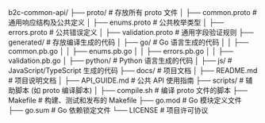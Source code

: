 b2c-common-api/
├── proto/                     # 存放所有 proto 文件
│   ├── common.proto           # 通用响应结构及公共定义
│   ├── enums.proto            # 公共枚举类型
│   ├── errors.proto           # 公共错误定义
│   ├── validation.proto       # 通用字段验证规则
├── generated/                 # 存放编译生成的代码
│   ├── go/                    # Go 语言生成的代码
│   │   ├── common.pb.go
│   │   ├── enums.pb.go
│   │   ├── errors.pb.go
│   │   ├── validation.pb.go
│   ├── python/                # Python 语言生成的代码
│   ├── js/                    # JavaScript/TypeScript 生成的代码
├── docs/                      # 项目文档
│   ├── README.md              # 项目说明文档
│   ├── API_GUIDE.md           # 公共 API 使用指南
├── scripts/                   # 辅助脚本 (如 proto 编译脚本)
│   ├── compile.sh             # 编译 proto 文件的脚本
├── Makefile                   # 构建、测试和发布的 Makefile
├── go.mod                     # Go 模块定义文件
├── go.sum                     # Go 依赖锁定文件
└── LICENSE                    # 项目许可协议